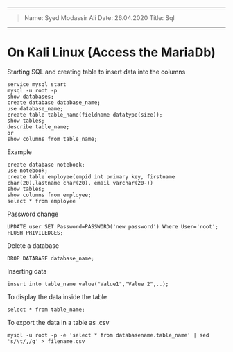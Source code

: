 ----
> Name: Syed Modassir Ali
> Date: 26.04.2020
> Title: Sql 
----

# On Kali Linux (Access the MariaDb)

Starting SQL and creating table to insert data into the columns
```
service mysql start
mysql -u root -p
show databases;
create database database_name;
use database_name;
create table table_name(fieldname datatype(size));
show tables;
describe table_name;
or
show columns from table_name;
```
Example
```
create database notebook;
use notebook;
create table employee(empid int primary key, firstname char(20),lastname char(20), email varchar(20-))
show tables;
show columns from employee; 
select * from employee
```
Password change
```
UPDATE user SET Password=PASSWORD('new password') Where User='root'; FLUSH PRIVILEDGES;
```

Delete a database
```
DROP DATABASE database_name;
```

Inserting data
```
insert into table_name value("Value1","Value 2",..);
```
To display the data inside the table
```
select * from table_name;
```

To export the data in a table as .csv
```
mysql -u root -p -e 'select * from databasename.table_name' | sed 's/\t/,/g' > filename.csv
```
